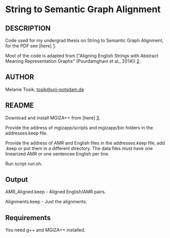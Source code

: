 String to Semantic Graph Alignment
==================================

DESCRIPTION
-----------

Code used for my undergrad thesis on String to Semantic Graph Alignment, for the PDF see [here] [1].

Most of the code is adapted from ["Aligning English Strings with Abstract Meaning Representation Graphs" (Pourdamghani et al., 2014)] [2].

AUTHOR
------
Melanie Tosik, tosik@uni-potsdam.de

[1]: http://www.melanietosik.com/files/thesis.pdf
[2]: http://www.isi.edu/~damghani/

README
-------------

Download and install MGIZA++ from [here] [3].

[3]: http://www.kyloo.net/software/doku.php/mgiza:overview

Provide the address of mgizapp/scripts and mgizapp/bin folders in the addresses.keep file.

Provide the address of AMR and English files in the addresses.keep file, add .keep or put them in a different directory.
The data files must have one linearized AMR or one sentencee English per line.

Run script run.sh.

Output
------

AMR_Aligned.keep - Aligned English/AMR pairs.

Alignments.keep - Just the alignments.

Requirements
------------

You need g++ and MGIZA++ installed.

